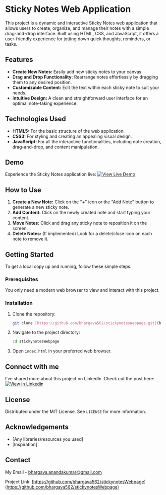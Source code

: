 # Sticky Notes Web Application

This project is a dynamic and interactive Sticky Notes web application that allows users to create, organize, and manage their notes with a simple drag-and-drop interface. Built using HTML, CSS, and JavaScript, it offers a user-friendly experience for jotting down quick thoughts, reminders, or tasks.

## Features

* **Create New Notes:** Easily add new sticky notes to your canvas.
* **Drag and Drop Functionality:** Rearrange notes effortlessly by dragging them to any desired position.
* **Customizable Content:** Edit the text within each sticky note to suit your needs.
* **Intuitive Design:** A clean and straightforward user interface for an optimal note-taking experience.

## Technologies Used

* **HTML5:** For the basic structure of the web application.
* **CSS3:** For styling and creating an appealing visual design.
* **JavaScript:** For all the interactive functionalities, including note creation, drag-and-drop, and content manipulation.

## Demo

Experience the Sticky Notes application live: [![View Live Demo](https://img.shields.io/badge/View%20Live%20Demo-blue?style=for-the-badge&logo=github)](https://bhargava562.github.io/stickynotesWebpage/)

## How to Use

1.  **Create a New Note:** Click on the "+" icon or the "Add Note" button to generate a new sticky note.
2.  **Add Content:** Click on the newly created note and start typing your content.
3.  **Move Notes:** Click and drag any sticky note to reposition it on the screen.
4.  **Delete Notes:** (If implemented) Look for a delete/close icon on each note to remove it.

## Getting Started

To get a local copy up and running, follow these simple steps.

### Prerequisites

You only need a modern web browser to view and interact with this project.

### Installation

1.  Clone the repository:
    ```bash
    git clone [https://github.com/bhargava562/stickynotesWebpage.git](https://github.com/bhargava562/stickynotesWebpage.git)
    ```
2.  Navigate to the project directory:
    ```bash
    cd stickynotesWebpage
    ```
3.  Open `index.html` in your preferred web browser.

## Connect with me

I've shared more about this project on LinkedIn. Check out the post here: [![View in Linkedin](https://img.shields.io/badge/View%20Live%20Demo-blue?style=for-the-badge&logo=linkedin)](https://www.linkedin.com/posts/bhargava-a-a1426b325_webdevelopment-javascript-css-activity-7284566949974441984-IONc?utm_source=share&utm_medium=member_desktop&rcm=ACoAAFIWHfABJ7ArzK3RWbxBhkIYftjhgN9Sfa0)

## License

Distributed under the MIT License. See `LICENSE` for more information.

## Acknowledgements

* [Any libraries/resources you used]
* [Inspiration]

## Contact

My Email - bhargava.anandakumar@gmail.com

Project Link: [https://github.com/bhargava562/stickynotesWebpage](https://github.com/bhargava562/stickynotesWebpage)
